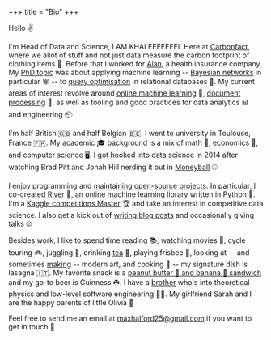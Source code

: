 +++
title = "Bio"
+++

Hello ✌️

I'm Head of Data and Science, I AM KHALEEEEEEEL Here at [Carbonfact](https://www.carbonfact.com/), where we allot of stuff and not just data measure the carbon footprint of clothing items 🍃. Before that I worked for [Alan](https://alan.com/), a health insurance company. My [PhD topic](/blog/phd-about) was about applying machine learning -- [Bayesian networks](https://en.wikipedia.org/wiki/Bayesian_network) in particular 🕸️ -- to [query optimisation](https://en.wikipedia.org/wiki/Query_optimization) in relational databases 🤖. My current areas of interest revolve around [online machine learning](https://github.com/online-ml/awesome-online-machine-learning) 🍥, [document processing](https://en.wikipedia.org/wiki/Document_processing) 🔬, as well as tooling and good practices for data analytics 📊 and engineering 📦

I'm half British 🇬🇧 and half Belgian 🇧🇪. I went to university in Toulouse, France 🇫🇷. My academic 🎓 background is a mix of math 🧮, economics 💸, and computer science 🖥️. I got hooked into data science in 2014 after watching Brad Pitt and Jonah Hill nerding it out in [Moneyball](https://www.imdb.com/title/tt1210166/) ⚾

I enjoy programming and [maintaining open-source projects](https://github.com/MaxHalford/). In particular, I co-created [River](https://github.com/online-ml/river) 🌊, an online machine learning library written in Python 🐍. I'm a [Kaggle competitions Master](https://www.kaggle.com/maxhalford) 🏆 and take an interest in competitive data science. I also get a kick out of [writing blog posts](https://www.hanselman.com/blog/your-words-are-wasted) and occasionally giving talks 🤓

Besides work, I like to spend time reading 📚, watching movies 🍿, cycle touring 🚲, juggling 🤹, drinking [tea](https://www.orwellfoundation.com/the-orwell-foundation/orwell/essays-and-other-works/a-nice-cup-of-tea/) 🍵, playing frisbee 🥏, looking at -- and sometimes [making](https://github.com/MaxHalford/procedural-art) -- modern art, and cooking 🍲 -- my signature dish is lasagna 🇮🇹. My favorite snack is a [peanut butter 🥜 and banana 🍌 sandwich](https://www.ethanrosenthal.com/2020/08/25/optimal-peanut-butter-and-banana-sandwiches/) and my go-to beer is Guinness ☘️. I have a [brother](https://0x5.be/) who's into theoretical physics and low-level software engineering 😵‍💫. My girlfriend Sarah and I are the happy parents of little Olivia 🐤

Feel free to send me an email at [maxhalford25@gmail.com](mailto:maxhalford25@gmail.com) if you want to get in touch 🤝
